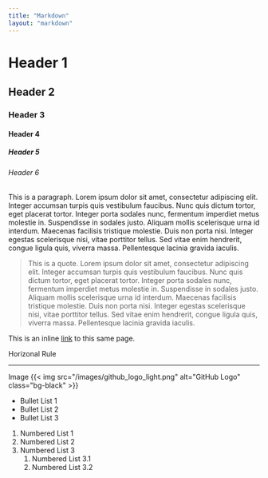 ```yaml
---
title: "Markdown"
layout: "markdown"
---
```


# Header 1
## Header 2
### Header 3
#### Header 4
##### Header 5
###### Header 6

This is a paragraph.
Lorem ipsum dolor sit amet, consectetur adipiscing elit. Integer accumsan turpis quis vestibulum faucibus. Nunc quis dictum tortor, eget placerat tortor. Integer porta sodales nunc, fermentum imperdiet metus molestie in. Suspendisse in sodales justo. Aliquam mollis scelerisque urna id interdum. Maecenas facilisis tristique molestie. Duis non porta nisi. Integer egestas scelerisque nisi, vitae porttitor tellus. Sed vitae enim hendrerit, congue ligula quis, viverra massa. Pellentesque lacinia gravida iaculis.

> This is a quote.
> Lorem ipsum dolor sit amet, consectetur adipiscing elit. Integer accumsan turpis quis vestibulum faucibus. Nunc quis dictum tortor, eget placerat tortor. Integer porta sodales nunc, fermentum imperdiet metus molestie in. Suspendisse in sodales justo. Aliquam mollis scelerisque urna id interdum. Maecenas facilisis tristique molestie. Duis non porta nisi. Integer egestas scelerisque nisi, vitae porttitor tellus. Sed vitae enim hendrerit, congue ligula quis, viverra massa. Pellentesque lacinia gravida iaculis.

This is an inline [link](/markdown) to this same page.

Horizonal Rule

---

Image
{{< img src="/images/github_logo_light.png" alt="GitHub Logo" class="bg-black" >}}

- Bullet List 1
- Bullet List 2
- Bullet List 3

1. Numbered List 1
1. Numbered List 2
1. Numbered List 3
    1. Numbered List 3.1
    1. Numbered List 3.2
